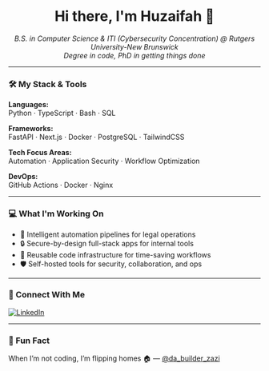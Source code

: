 <h1 align="center">Hi there, I'm Huzaifah 👋</h1>

<p align="center">
  <i>B.S. in Computer Science & ITI (Cybersecurity Concentration) @ Rutgers University-New Brunswick</i><br/>
  <i>Degree in code, PhD in getting things done</i>
</p>

---

### 🛠️ My Stack & Tools

**Languages:**  
Python · TypeScript · Bash · SQL

**Frameworks:**  
FastAPI · Next.js · Docker · PostgreSQL · TailwindCSS

**Tech Focus Areas:**  
Automation · Application Security · Workflow Optimization

**DevOps:**  
GitHub Actions · Docker · Nginx 

---

### 💻 What I'm Working On

- 🧠 Intelligent automation pipelines for legal operations  
- 🔒 Secure-by-design full-stack apps for internal tools  
- 🧰 Reusable code infrastructure for time-saving workflows  
- 🛡️ Self-hosted tools for security, collaboration, and ops  

---

### 🔗 Connect With Me

[![LinkedIn](https://img.shields.io/badge/LinkedIn-blue?style=flat&logo=linkedin&labelColor=blue)](https://linkedin.com/in/huzaifah-majid)

---

### 🧠 Fun Fact

When I’m not coding, I’m flipping homes 🏠 — [@da_builder_zazi](https://instagram.com/da_builder_zazi)

